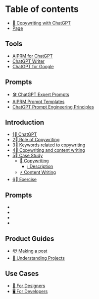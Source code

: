 # Table of contents

* [👋 Copywriting with ChatGPT](README.md)
* [Page](page.md)

## Tools

* [AIPRM for ChatGPT](prompts/aiprm-for-chatgpt.md)
* [ChatGPT Writer](prompts/chatgpt-writer.md)
* [ChatGPT for Google](prompts/chatgpt-for-google.md)

## Prompts

* [🛠 ChatGPT Expert Prompts](prompts/expert-prompts.md)
* [AIPRM Prompt Templates](prompts/aiprm-for-chatgpt/aiprm-prompt-templates.md)
* [ChatGPT Prompt Engineering Principles](prompts/chatgpt-prompt-engineering-principles.md)

## Introduction

* [1⃣ ChatGPT](introduction/chatgpt.md)
* [2⃣ Role of Copywriting](introduction/role.md)
* [3⃣ Keywords related to copywriting](introduction/keywords.md)
* [4⃣ Copywriting and content writing](introduction/copy-and-content.md)
* [5⃣ Case Study](introduction/case-study/README.md)
  * [🚀 Copywriting](introduction/case-study/copywriting/README.md)
    * [ℹ Description](introduction/case-study/copywriting/description.md)
  * [⚡ Content Writing](introduction/case-study/content-writing.md)
* [6⃣ Exercise](exercise.md)

## Prompts

*
*
*
*

## Product Guides

* [📪 Making a post](product-guides/making-a-post.md)
* [📎 Understanding Projects](product-guides/understanding-projects.md)

## Use Cases

* [🎨 For Designers](use-cases/for-designers.md)
* [🖥 For Developers](use-cases/for-developers.md)
